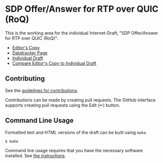 # SDP Offer/Answer for RTP over QUIC (RoQ)

This is the working area for the individual Internet-Draft, "SDP Offer/Answer for RTP over QUIC (RoQ)".

* [Editor's Copy](https://ietf-wg-avtcore.github.io/sdp-roq/#go.draft-dawkins-avtcore-sdp-roq.html)
* [Datatracker Page](https://datatracker.ietf.org/doc/draft-dawkins-avtcore-sdp-roq)
* [Individual Draft](https://datatracker.ietf.org/doc/html/draft-dawkins-avtcore-sdp-roq)
* [Compare Editor's Copy to Individual Draft](https://ietf-wg-avtcore.github.io/sdp-roq/#go.draft-dawkins-avtcore-sdp-roq.diff)

## Contributing

See the
[guidelines for contributions](https://ietf-wg-avtcore.github.io/sdp-roq/blob/main/CONTRIBUTING.md).

Contributions can be made by creating pull requests.
The GitHub interface supports creating pull requests using the Edit (✏) button.


## Command Line Usage

Formatted text and HTML versions of the draft can be built using `make`.

```sh
$ make
```

Command line usage requires that you have the necessary software installed.  See
[the instructions](https://github.com/martinthomson/i-d-template/blob/main/doc/SETUP.md).

